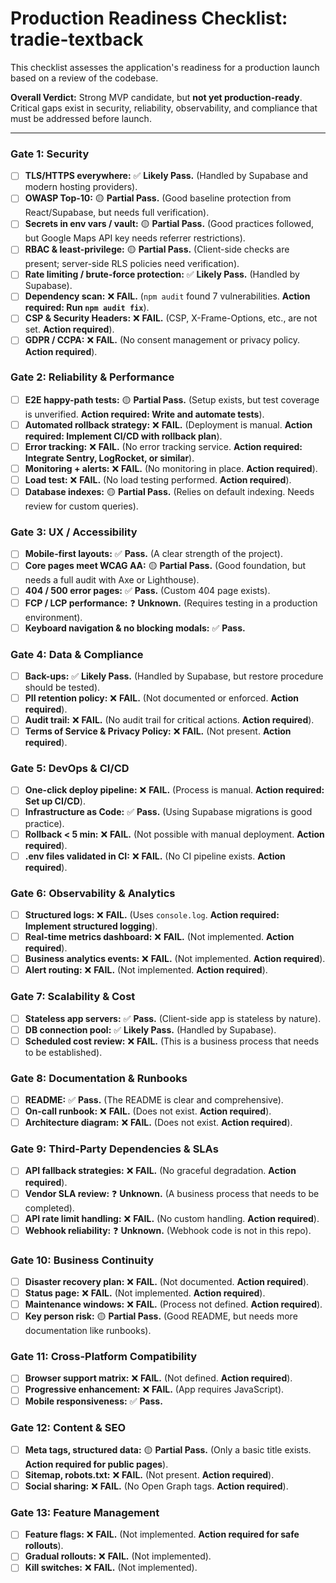 
# Production Readiness Checklist: tradie-textback

This checklist assesses the application's readiness for a production launch based on a review of the codebase.

**Overall Verdict:** Strong MVP candidate, but **not yet production-ready**. Critical gaps exist in security, reliability, observability, and compliance that must be addressed before launch.

---

### Gate 1: Security
- [ ] **TLS/HTTPS everywhere:** ✅ **Likely Pass.** (Handled by Supabase and modern hosting providers).
- [ ] **OWASP Top-10:** 🟡 **Partial Pass.** (Good baseline protection from React/Supabase, but needs full verification).
- [ ] **Secrets in env vars / vault:** 🟡 **Partial Pass.** (Good practices followed, but Google Maps API key needs referrer restrictions).
- [ ] **RBAC & least-privilege:** 🟡 **Partial Pass.** (Client-side checks are present; server-side RLS policies need verification).
- [ ] **Rate limiting / brute-force protection:** ✅ **Likely Pass.** (Handled by Supabase).
- [ ] **Dependency scan:** ❌ **FAIL.** (`npm audit` found 7 vulnerabilities. **Action required: Run `npm audit fix`**).
- [ ] **CSP & Security Headers:** ❌ **FAIL.** (CSP, X-Frame-Options, etc., are not set. **Action required**).
- [ ] **GDPR / CCPA:** ❌ **FAIL.** (No consent management or privacy policy. **Action required**).

### Gate 2: Reliability & Performance
- [ ] **E2E happy-path tests:** 🟡 **Partial Pass.** (Setup exists, but test coverage is unverified. **Action required: Write and automate tests**).
- [ ] **Automated rollback strategy:** ❌ **FAIL.** (Deployment is manual. **Action required: Implement CI/CD with rollback plan**).
- [ ] **Error tracking:** ❌ **FAIL.** (No error tracking service. **Action required: Integrate Sentry, LogRocket, or similar**).
- [ ] **Monitoring + alerts:** ❌ **FAIL.** (No monitoring in place. **Action required**).
- [ ] **Load test:** ❌ **FAIL.** (No load testing performed. **Action required**).
- [ ] **Database indexes:** 🟡 **Partial Pass.** (Relies on default indexing. Needs review for custom queries).

### Gate 3: UX / Accessibility
- [ ] **Mobile-first layouts:** ✅ **Pass.** (A clear strength of the project).
- [ ] **Core pages meet WCAG AA:** 🟡 **Partial Pass.** (Good foundation, but needs a full audit with Axe or Lighthouse).
- [ ] **404 / 500 error pages:** ✅ **Pass.** (Custom 404 page exists).
- [ ] **FCP / LCP performance:** ❓ **Unknown.** (Requires testing in a production environment).
- [ ] **Keyboard navigation & no blocking modals:** ✅ **Pass.**

### Gate 4: Data & Compliance
- [ ] **Back-ups:** ✅ **Likely Pass.** (Handled by Supabase, but restore procedure should be tested).
- [ ] **PII retention policy:** ❌ **FAIL.** (Not documented or enforced. **Action required**).
- [ ] **Audit trail:** ❌ **FAIL.** (No audit trail for critical actions. **Action required**).
- [ ] **Terms of Service & Privacy Policy:** ❌ **FAIL.** (Not present. **Action required**).

### Gate 5: DevOps & CI/CD
- [ ] **One-click deploy pipeline:** ❌ **FAIL.** (Process is manual. **Action required: Set up CI/CD**).
- [ ] **Infrastructure as Code:** ✅ **Pass.** (Using Supabase migrations is good practice).
- [ ] **Rollback < 5 min:** ❌ **FAIL.** (Not possible with manual deployment. **Action required**).
- [ ] **.env files validated in CI:** ❌ **FAIL.** (No CI pipeline exists. **Action required**).

### Gate 6: Observability & Analytics
- [ ] **Structured logs:** ❌ **FAIL.** (Uses `console.log`. **Action required: Implement structured logging**).
- [ ] **Real-time metrics dashboard:** ❌ **FAIL.** (Not implemented. **Action required**).
- [ ] **Business analytics events:** ❌ **FAIL.** (Not implemented. **Action required**).
- [ ] **Alert routing:** ❌ **FAIL.** (Not implemented. **Action required**).

### Gate 7: Scalability & Cost
- [ ] **Stateless app servers:** ✅ **Pass.** (Client-side app is stateless by nature).
- [ ] **DB connection pool:** ✅ **Likely Pass.** (Handled by Supabase).
- [ ] **Scheduled cost review:** ❌ **FAIL.** (This is a business process that needs to be established).

### Gate 8: Documentation & Runbooks
- [ ] **README:** ✅ **Pass.** (The README is clear and comprehensive).
- [ ] **On-call runbook:** ❌ **FAIL.** (Does not exist. **Action required**).
- [ ] **Architecture diagram:** ❌ **FAIL.** (Does not exist. **Action required**).

### Gate 9: Third-Party Dependencies & SLAs
- [ ] **API fallback strategies:** ❌ **FAIL.** (No graceful degradation. **Action required**).
- [ ] **Vendor SLA review:** ❓ **Unknown.** (A business process that needs to be completed).
- [ ] **API rate limit handling:** ❌ **FAIL.** (No custom handling. **Action required**).
- [ ] **Webhook reliability:** ❓ **Unknown.** (Webhook code is not in this repo).

### Gate 10: Business Continuity
- [ ] **Disaster recovery plan:** ❌ **FAIL.** (Not documented. **Action required**).
- [ ] **Status page:** ❌ **FAIL.** (Not implemented. **Action required**).
- [ ] **Maintenance windows:** ❌ **FAIL.** (Process not defined. **Action required**).
- [ ] **Key person risk:** 🟡 **Partial Pass.** (Good README, but needs more documentation like runbooks).

### Gate 11: Cross-Platform Compatibility
- [ ] **Browser support matrix:** ❌ **FAIL.** (Not defined. **Action required**).
- [ ] **Progressive enhancement:** ❌ **FAIL.** (App requires JavaScript).
- [ ] **Mobile responsiveness:** ✅ **Pass.**

### Gate 12: Content & SEO
- [ ] **Meta tags, structured data:** 🟡 **Partial Pass.** (Only a basic title exists. **Action required for public pages**).
- [ ] **Sitemap, robots.txt:** ❌ **FAIL.** (Not present. **Action required**).
- [ ] **Social sharing:** ❌ **FAIL.** (No Open Graph tags. **Action required**).

### Gate 13: Feature Management
- [ ] **Feature flags:** ❌ **FAIL.** (Not implemented. **Action required for safe rollouts**).
- [ ] **Gradual rollouts:** ❌ **FAIL.** (Not implemented).
- [ ] **Kill switches:** ❌ **FAIL.** (Not implemented).
